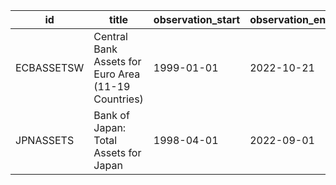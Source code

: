 | id         | title                                               | observation_start   | observation_end   |
|------------|-----------------------------------------------------|---------------------|-------------------|
| ECBASSETSW | Central Bank Assets for Euro Area (11-19 Countries) | 1999-01-01          | 2022-10-21        |
| JPNASSETS  | Bank of Japan: Total Assets for Japan               | 1998-04-01          | 2022-09-01        |